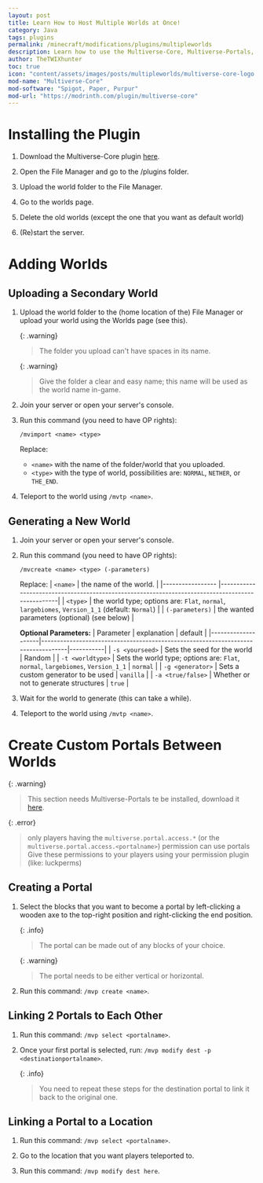 ```yaml
---
layout: post  
title: Learn How to Host Multiple Worlds at Once!  
category: Java  
tags: plugins  
permalink: /minecraft/modifications/plugins/multipleworlds  
description: Learn how to use the Multiverse-Core, Multiverse-Portals, and Multiverse-.  
author: TheTWIXhunter  
toc: true  
icon: "content/assets/images/posts/multipleworlds/multiverse-core-logo.png"  
mod-name: "Multiverse-Core"  
mod-software: "Spigot, Paper, Purpur"  
mod-url: "https://modrinth.com/plugin/multiverse-core"  
---
```


# Installing the Plugin

1. Download the Multiverse-Core plugin [here](https://modrinth.com/plugin/multiverse-core).

2. Open the File Manager and go to the /plugins folder.

3. Upload the world folder to the File Manager.

4. Go to the worlds page.

5. Delete the old worlds (except the one that you want as default world)

6. (Re)start the server.

# Adding Worlds
## Uploading a Secondary World

1. Upload the world folder to the (home location of the) File Manager or upload your world using the Worlds page (see this).

   {: .warning}
   > The folder you upload can't have spaces in its name.

   {: .warning}
   > Give the folder a clear and easy name; this name will be used as the world name in-game.

2. Join your server or open your server's console.

3. Run this command (you need to have OP rights):

   `/mvimport <name> <type>`

   Replace:
   - `<name>` with the name of the folder/world that you uploaded.
   - `<type>` with the type of world, possibilities are: `NORMAL`, `NETHER`, or `THE_END`.

4. Teleport to the world using `/mvtp <name>`.

## Generating a New World

1. Join your server or open your server's console.

2. Run this command (you need to have OP rights):

   `/mvcreate <name> <type> (-parameters)`

   Replace:
   | `<name>`         | the name of the world.                                                                          |
   |----------------- |-------------------------------------------------------------------------------------------------|
   | `<type>`         | the world type; options are: `Flat`, `normal`, `largebiomes`, `Version_1_1` (default: `Normal`) |
   | `(-parameters)`  | the wanted parameters (optional) (see below)                                                    |

   **Optional Parameters:**
   | Parameter          | explanation                                                                      | default   |
   |--------------------|----------------------------------------------------------------------------------|-----------|
   | `-s <yourseed>`    | Sets the seed for the world                                                      | Random    |
   | `-t <worldtype>`   | Sets the world type; options are: `Flat`, `normal`, `largebiomes`, `Version_1_1` | `normal`  |
   | `-g <generator>`   | Sets a custom generator to be used                                               | `vanilla` |
   | `-a <true/false>`  | Whether or not to generate structures                                            | `true`    |

3. Wait for the world to generate (this can take a while).

4. Teleport to the world using `/mvtp <name>`.


# Create Custom Portals Between Worlds

{: .warning}
> This section needs Multiverse-Portals te be installed, download it [here](https://modrinth.com/plugin/multiverse-portals).

{: .error}
> only players having the `multiverse.portal.access.*` (or the `multiverse.portal.access.<portalname>`) permission can use portals
> Give these permissions to your players using your permission plugin (like: luckperms)

## Creating a Portal

1. Select the blocks that you want to become a portal by left-clicking a wooden axe to the top-right position and right-clicking the end position.

   {: .info}
   > The portal can be made out of any blocks of your choice.

   {: .warning}
   > The portal needs to be either vertical or horizontal.

2. Run this command:
   `/mvp create <name>`.

## Linking 2 Portals to Each Other

1. Run this command:
   `/mvp select <portalname>`.

2. Once your first portal is selected, run:
   `/mvp modify dest -p <destinationportalname>`.

   {: .info}
   > You need to repeat these steps for the destination portal to link it back to the original one.

## Linking a Portal to a Location

1. Run this command:
   `/mvp select <portalname>`.

2. Go to the location that you want players teleported to.

3. Run this command:
   `/mvp modify dest here`.